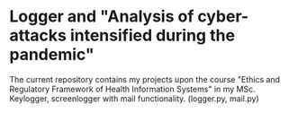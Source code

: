 # Logger and "Analysis of cyber-attacks intensified during the pandemic"
The current repository contains my projects upon the course "Ethics and Regulatory Framework of Health Information Systems" in my MSc.
Keylogger, screenlogger with mail functionality. (logger.py, mail.py)
